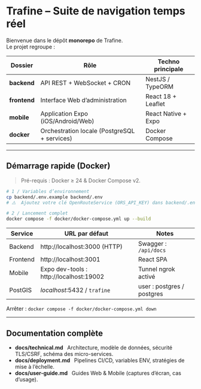 # Trafine – Suite de navigation temps réel

Bienvenue dans le dépôt **monorepo** de Trafine.  
Le projet regroupe :

| Dossier      | Rôle                                    | Techno principale |
|--------------|-----------------------------------------|-------------------|
| **backend**  | API REST + WebSocket + CRON            | NestJS / TypeORM  |
| **frontend** | Interface Web d’administration          | React 18 + Leaflet |
| **mobile**   | Application Expo (iOS/Android/Web)      | React Native + Expo |
| **docker**   | Orchestration locale (PostgreSQL + services) | Docker Compose |

---

## Démarrage rapide (Docker)

> Pré-requis : Docker ≥ 24 & Docker Compose v2.

```bash
# 1 / Variables d’environnement
cp backend/.env.example backend/.env 
# ⚠️  Ajoutez votre clé OpenRouteService (ORS_API_KEY) dans backend/.env

# 2 / Lancement complet
docker compose -f docker/docker-compose.yml up --build
```

| Service   | URL par défaut                      | Notes                          |
|-----------|-------------------------------------|--------------------------------|
| Backend   | http://localhost:3000 (HTTP)        | Swagger : `/api/docs`          |
| Frontend  | http://localhost:3001               | React SPA                      |
| Mobile    | Expo dev-tools : http://localhost:19002 | Tunnel ngrok activé            |
| PostGIS   | *localhost*:5432 / `trafine`        | user : postgres / postgres     |

Arrêter : `docker compose -f docker/docker-compose.yml down`

---

## Documentation complète

* **docs/technical.md**  Architecture, modèle de données, sécurité TLS/CSRF, schéma des micro-services.
* **docs/deployment.md**  Pipelines CI/CD, variables ENV, stratégies de mise à l’échelle.
* **docs/user-guide.md**  Guides Web & Mobile (captures d’écran, cas d’usage).